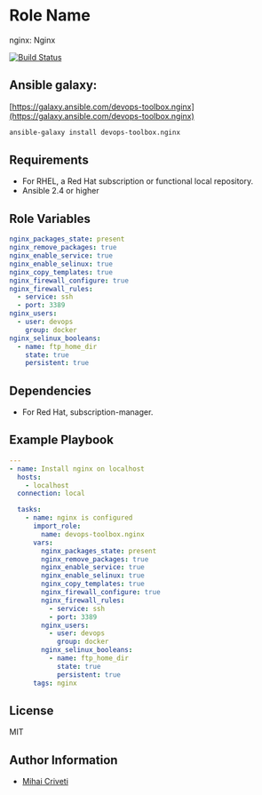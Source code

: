Role Name
=========

nginx: Nginx

[![Build Status](https://travis-ci.org/cmihai-ansible/nginx.svg?branch=master)](https://travis-ci.org/cmihai-ansible/nginx)

Ansible galaxy:
---------------

[https://galaxy.ansible.com/devops-toolbox.nginx](https://galaxy.ansible.com/devops-toolbox.nginx)

```bash
ansible-galaxy install devops-toolbox.nginx
```

Requirements
------------

- For RHEL, a Red Hat subscription or functional local repository.
- Ansible 2.4 or higher

Role Variables
--------------

```yaml
nginx_packages_state: present
nginx_remove_packages: true
nginx_enable_service: true
nginx_enable_selinux: true
nginx_copy_templates: true
nginx_firewall_configure: true
nginx_firewall_rules:
  - service: ssh
  - port: 3389
nginx_users:
  - user: devops
    group: docker
nginx_selinux_booleans:
  - name: ftp_home_dir
    state: true
    persistent: true
```

Dependencies
------------

- For Red Hat, subscription-manager.

Example Playbook
----------------

```yaml
---
- name: Install nginx on localhost
  hosts:
    - localhost
  connection: local

  tasks:
    - name: nginx is configured
      import_role:
        name: devops-toolbox.nginx
      vars:
        nginx_packages_state: present
        nginx_remove_packages: true
        nginx_enable_service: true
        nginx_enable_selinux: true
        nginx_copy_templates: true
        nginx_firewall_configure: true
        nginx_firewall_rules:
          - service: ssh
          - port: 3389
        nginx_users:
          - user: devops
            group: docker
        nginx_selinux_booleans:
          - name: ftp_home_dir
            state: true
            persistent: true
      tags: nginx
```

License
-------

MIT

Author Information
------------------

- [Mihai Criveti](https://www.linkedin.com/in/devops-toolbox.)
